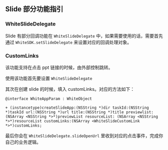 ## Slide 部分功能指引

### WhiteSlideDelegate

Slide 有部分回调功能在 `WhiteSlideDelegate` 中，如果需要使用的话，需要首先通过 `WhiteSDK.setSlideDelegate` 来设置对应的回调处理对象。

### CustomLinks

该功能支持在点击 ppt 链接的时候，由外部控制跳转。

使用该功能首先要设置 `WhiteSlideDelegate`

其次在创建 slide 的时候，填入 customLinks。对应的方法如下：

```
@interface WhiteAppParam : WhiteObject

+ (instancetype)createSlideApp:(NSString *)dir taskId:(NSString *)taskId url:(NSString *)url title:(NSString *)title previewlist:(NSArray <NSString *>*)previewList resourceList: (NSArray <NSString *>*)resourceList customLinks:(NSArray <WhiteSlideCustomLink *>*)customLinks;
```

最后你会在 `WhiteSlideDelegate.slideOpenUrl` 里收到对应的点击事件，完成你自己的业务逻辑。
